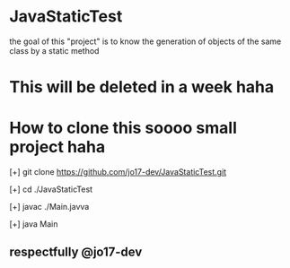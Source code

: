 # JavaStaticTest
the goal of this "project" is to know the generation of objects of the same class by a static method

# This will be deleted in a week haha

# How to clone this soooo small project haha

[+] git clone https://github.com/jo17-dev/JavaStaticTest.git

[+] cd ./JavaStaticTest

[+] javac ./Main.javva

[+] java Main

## respectfully @jo17-dev
